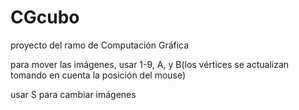 # CGcubo
proyecto del ramo de Computación Gráfica

para mover las imágenes, usar 1-9, A, y B(los vértices se actualizan tomando en cuenta la posición del mouse)

usar S para cambiar imágenes
